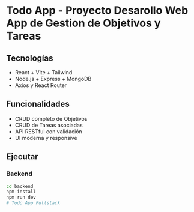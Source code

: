 # Todo App - Proyecto Desarollo Web App de Gestion de Objetivos y Tareas

## Tecnologías
- React + Vite + Tailwind
- Node.js + Express + MongoDB
- Axios y React Router

## Funcionalidades
- CRUD completo de Objetivos
- CRUD de Tareas asociadas
- API RESTful con validación
- UI moderna y responsive

## Ejecutar

### Backend
```bash
cd backend
npm install
npm run dev
# Todo App Fullstack
